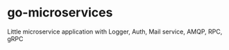 # go-microservices
Little microservice application with Logger, Auth, Mail service, AMQP, RPC, gRPC
